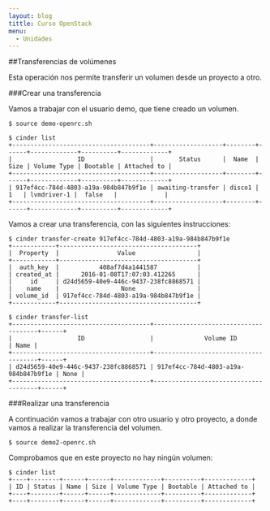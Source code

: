 ```yaml
---
layout: blog
tittle: Curso OpenStack
menu:
  - Unidades
---
```


##Transferencias de volúmenes

Esta operación nos permite transferir un volumen desde un proyecto a otro. 

###Crear una transferencia

Vamos a trabajar con el usuario demo, que tiene creado un volumen.

	$ source demo-openrc.sh	

	$ cinder list
	+--------------------------------------+-------------------+--------+------+-------------+----------+-------------+
	|                  ID                  |       Status      |  Name  | Size | Volume Type | Bootable | Attached to |
	+--------------------------------------+-------------------+--------+------+-------------+----------+-------------+
	| 917ef4cc-784d-4803-a19a-984b847b9f1e | awaiting-transfer | disco1 |  1   | lvmdriver-1 |  false   |             |
	+--------------------------------------+-------------------+--------+------+-------------+----------+-------------+

Vamos a crear una transferencia, con las siguientes instrucciones:

	$ cinder transfer-create 917ef4cc-784d-4803-a19a-984b847b9f1e
	+------------+--------------------------------------+
	|  Property  |                Value                 |
	+------------+--------------------------------------+
	|  auth_key  |           408af7d4a1441587           |
	| created_at |      2016-01-08T17:07:03.412265      |
	|     id     | d24d5659-40e9-446c-9437-238fc8868571 |
	|    name    |                 None                 |
	| volume_id  | 917ef4cc-784d-4803-a19a-984b847b9f1e |
	+------------+--------------------------------------+
	
	$ cinder transfer-list
	+--------------------------------------+--------------------------------------+------+
	|                  ID                  |              Volume ID               | Name |
	+--------------------------------------+--------------------------------------+------+
	| d24d5659-40e9-446c-9437-238fc8868571 | 917ef4cc-784d-4803-a19a-984b847b9f1e | None |
	+--------------------------------------+--------------------------------------+------+

###Realizar una transferencia

A continuación vamos a trabajar con otro usuario y otro proyecto, a donde vamos a realizar la transferencia del volumen.

	$ source demo2-openrc.sh

Comprobamos que en este proyecto no hay ningún volumen:

	$ cinder list
	+----+--------+------+------+-------------+----------+-------------+
	| ID | Status | Name | Size | Volume Type | Bootable | Attached to |
	+----+--------+------+------+-------------+----------+-------------+
	+----+--------+------+------+-------------+----------+-------------+

